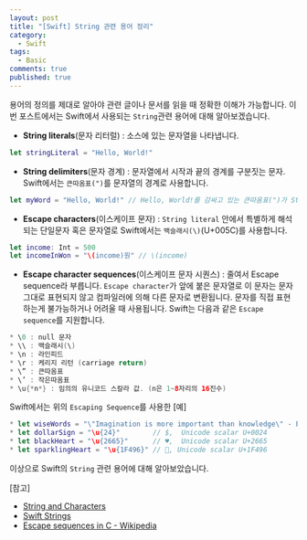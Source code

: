 ```yaml
---
layout: post
title: "[Swift] String 관련 용어 정리"
category:
  - Swift
tags: 
  - Basic
comments: true
published: true
---
```


용어의 정의를 제대로 알아야 관련 글이나 문서를 읽을 때 정확한 이해가 가능합니다. 
이번 포스트에서는 Swift에서 사용되는 `String`관련 용어에 대해 알아보겠습니다.

* **String literals**(문자 리터럴) : 소스에 있는 문자열을 나타냅니다.

```swift
let stringLiteral = "Hello, World!"	
```

* **String delimiters**(문자 경계) : 문자열에서 시작과 끝의 경계를 구분짓는 문자. Swift에서는 `큰따옴표(")`를 문자열의 경계로 사용합니다.

```swift
let myWord = "Hello, World!" // Hello, World!를 감싸고 있는 큰따옴표(")가 String delimiter 입니다.
```
* **Escape characters**(이스케이프 문자) : `String literal` 안에서 특별하게 해석되는 단일문자 혹은 문자열로 Swift에서는 `백슬래시(\)`(U+005C)를 사용합니다.

```swift
let income: Int = 500
let incomeInWon = "\(income)원" // \(income)
```

* **Escape character sequences**(이스케이프 문자 시퀀스) : 줄여서 Escape sequence라 부릅니다. `Escape character`가 앞에 붙은 문자열로 이 문자는 문자 그대로 표현되지 않고 컴파일러에 의해 다른 문자로 변환됩니다. 문자를 직접 표현하는게 불가능하거나 어려울 때 사용됩니다.
Swift는 다음과 같은 `Escape sequence`를 지원합니다.

```swift
* \0 : null 문자
* \\ : 백슬래시(\)
* \n : 라인피드
* \r : 케리지 리턴 (carriage return)
* \” : 큰따옴표
* \’ : 작은따옴표
* \u{*n*} : 임의의 유니코드 스칼라 값. (n은 1~8자리의 16진수)
```
Swift에서는 위의 `Escaping Sequence`를 사용한 [예]

```swift
* let wiseWords = "\"Imagination is more important than knowledge\" - Einstein"
* let dollarSign = "\u{24}"        // $,  Unicode scalar U+0024
* let blackHeart = "\u{2665}"      // ♥,  Unicode scalar U+2665
* let sparklingHeart = "\u{1F496}" // 💖, Unicode scalar U+1F496
```
이상으로 Swift의 `String` 관련 용어에 대해 알아보았습니다.

[참고]

* [String and Characters](https://docs.swift.org/swift-book/LanguageGuide/StringsAndCharacters.html)
* [Swift Strings](https://www.codingexplorer.com/swift-strings/)
* [Escape sequences in C - Wikipedia](https://en.wikipedia.org/wiki/Escape_sequences_in_C)